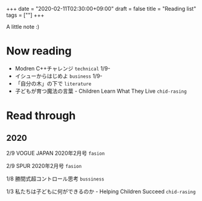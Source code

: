 +++
date = "2020-02-11T02:30:00+09:00"
draft = false
title = "Reading list"
tags = [""]
+++

A little note :)

# Now reading

- Modren C++チャレンジ `technical` 1/9-
- イシューからはじめよ `business`  1/9-
- 「自分の木」の下で `literature`
- 子どもが育つ魔法の言葉 - Children Learn What They Live `chid-rasing` 

# Read through

## 2020

2/9 VOGUE JAPAN 2020年2月号 `fasion`

2/9 SPUR 2020年2月号 `fasion`

1/8 勝間式超コントロール思考 `bussiness`

1/3 私たちは子どもに何ができるのか - Helping Children Succeed `chid-rasing` 
